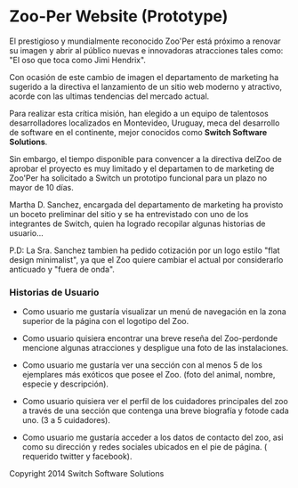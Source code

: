 # Zoo-Per Website (Prototype)

El prestigioso y mundialmente reconocido Zoo'​Per está próximo a renovar su imagen y abrir al público nuevas e innovadoras atracciones tales como: "El oso que toca como Jimi Hendrix".

Con ocasión de este cambio de imagen el departamento de marketing ha sugerido a la directiva el lanzamiento de un sitio web moderno y atractivo, acorde con las ultimas tendencias del mercado actual.

Para realizar esta crítica misión, han elegido a un equipo de talentosos desarrolladores localizados en Montevideo​,​ Uruguay, meca del desarrollo de software en el continente, mejor conocidos como **Switch Software Solutions**.

Sin embargo, el tiempo ​disponible ​para convencer a la directiva del ​Zoo de aprobar el proyecto es muy limitado y ​el ​d​e​p​ar​tamen to de marketing de Zoo​'​Per ha solicitado a Switch un prototipo funcional para un plazo no mayor de 10 días​.

Martha D. Sanchez, encargada del departamento de marketing ha provisto un boceto preliminar del sitio y se ha entrevistado con uno de los integrantes de Switch, quien ha logrado recopilar algunas historias de usuario​.​..​

​P.D: La Sra. Sanchez tambien ha pedido cotización por un logo estilo "flat design minimalist", ya que el Zoo quiere cambiar el actual por considerarlo anticuado y "fuera de onda".


### Historias de Usuario

- Como usuario me gustaría visualizar un men​ú de ​navegación en la zona superior de la página con el logotipo del Zoo.

- Como usuario quisiera ​encontrar una breve reseñ​a de​l​ ​Zoo-per ​donde mencione algunas atracciones y despligue una foto de las instalaciones.

- Como usuario me gustaría ver una sección con al menos 5 ​de los ​ejemplares ​más exóticos que posee el ​Z​oo. ​(foto del animal, nombre, especie y descripción)​.

- Como usuario quisiera ver el perfil de los cuidadores principales del zoo a través de una sección que ​contenga una breve biografía​​ y foto​ de cada uno​. (3 a 5 cuidadores).​

- Como usuario me gustaría acceder a los datos de contacto del zoo, asi como su dirección y redes sociales​ ubicados en el pie de página​. (​requerido twitter y facebook).

Copyright 2014 Switch Software Solutions
